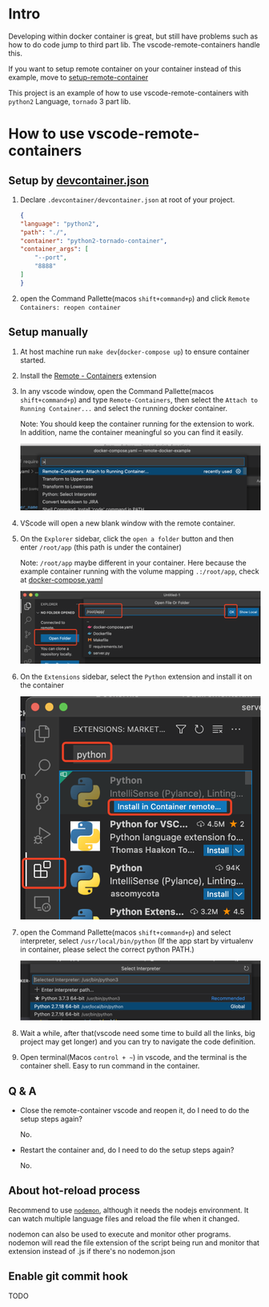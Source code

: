 # Intro
Developing within docker container is great, but still have problems such as how to do code jump to third part lib. The vscode-remote-containers handle this.

If you want to setup remote container on your container instead of this example, move to [setup-remote-container](#setup-remote-container-and-enable-code-navigation)

This project is an example of how to use vscode-remote-containers with `python2` Language, `tornado` 3 part lib.


# How to use vscode-remote-containers

## Setup by [devcontainer.json](https://code.visualstudio.com/docs/remote/devcontainerjson-reference)

1. Declare `.devcontainer/devcontainer.json` at root of your project.

    ```json
    {
    "language": "python2",
    "path": "./",
    "container": "python2-tornado-container",
    "container_args": [
        "--port",
        "8888"
    ]
    }
    ```

2. open the Command Pallette(macos `shift+command+p`) and click `Remote Containers: reopen container`

## Setup manually

1. At host machine run `make dev`(`docker-compose up`) to ensure container started.
2. Install the [Remote - Containers](https://marketplace.visualstudio.com/items?itemName=ms-vscode-remote.remote-containers) extension
3. In any vscode window, open the Command Pallette(macos `shift+command+p`) and type `Remote-Containers`, then select the `Attach to Running Container...` and select the running docker container.

    Note: You should keep the container running for the extension to work. In addition, name the container meaningful so you can find it easily.
    
    ![Untitled](assets/attch-container.png)
    
4. VScode will open a new blank window with the remote container.
5. On the `Explorer` sidebar, click the `open a folder` button and then enter `/root/app` (this path is under the container)

    Note: `/root/app` maybe different in your container. Here because the example container running with the volume mapping `.:/root/app`, check at [docker-compose.yaml](docker-compose.yaml)

    ![Untitled](assets/open-code-folder.png)
    
6. On the `Extensions` sidebar, select the `Python` extension and install it on the container

    ![Untitled](assets/install-python-extension.png)

7. open the Command Pallette(macos `shift+command+p`) and select interpreter, select `/usr/local/bin/python` (If the app start by virtualenv in container, please select the correct python PATH.)

    ![Untitled](assets/select-interpreter.png)

8. Wait a while, after that(vscode need some time to build all the links, big project may get longer) and you can try to navigate the code definition.

9. Open terminal(Macos `control + ~`) in vscode, and the terminal is the container shell. Easy to run command in the container.

## Q & A

- Close the remote-container vscode and reopen it, do I need to do the setup steps again?

    No.

- Restart the container and, do I need to do the setup steps again?

    No.

## About hot-reload process
Recommend to use [`nodemon`](https://github.com/remy/nodemon), although it needs the nodejs environment.
It can watch multiple language files and reload the file when it changed.

nodemon can also be used to execute and monitor other programs. nodemon will read the file extension of the script being run and monitor that extension instead of .js if there's no nodemon.json

## Enable git commit hook
TODO
